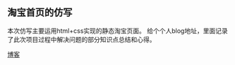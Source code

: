 ## 淘宝首页的仿写

本次仿写主要运用html+css实现的静态淘宝页面。
给个个人blog地址，里面记录了此次项目过程中解决问题的部分知识点总结和心得。

[博客](http://ptuyxr.cn)

